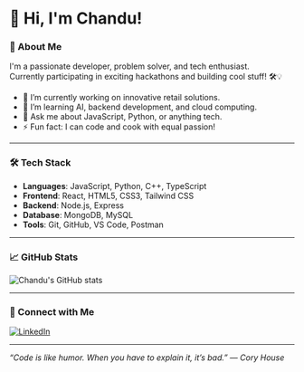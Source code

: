 # 👋 Hi, I'm Chandu!

### 🚀 About Me
I'm a passionate developer, problem solver, and tech enthusiast.  
Currently participating in exciting hackathons and building cool stuff! 🛠️💡

- 🔭 I’m currently working on innovative retail solutions.
- 🌱 I’m learning AI, backend development, and cloud computing.
- 💬 Ask me about JavaScript, Python, or anything tech.
- ⚡ Fun fact: I can code and cook with equal passion!

---

### 🛠️ Tech Stack

- **Languages**: JavaScript, Python, C++, TypeScript  
- **Frontend**: React, HTML5, CSS3, Tailwind CSS  
- **Backend**: Node.js, Express  
- **Database**: MongoDB, MySQL  
- **Tools**: Git, GitHub, VS Code, Postman  

---

### 📈 GitHub Stats

![Chandu's GitHub stats](https://github-readme-stats.vercel.app/api?username=BillingiChandu1&show_icons=true&theme=radical)

---

### 🔗 Connect with Me

[![LinkedIn](https://img.shields.io/badge/LinkedIn-blue?style=for-the-badge&logo=linkedin)](https://linkedin.com/in/your-link)  

---

_“Code is like humor. When you have to explain it, it’s bad.” — Cory House_

